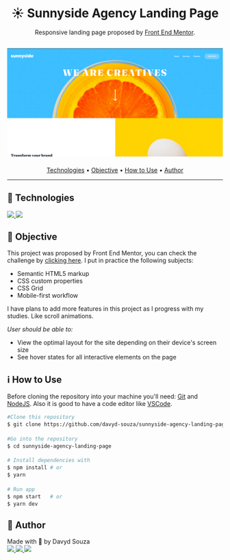 <h1 align="center">☀️ Sunnyside Agency Landing Page</h1>
<p align="center">
  Responsive landing page proposed by <a href="https://www.frontendmentor.io/challenges/sunnyside-agency-landing-page-7yVs3B6ef">Front End Mentor</a>.
</p>
<h2 align="center">
  <img src="./.resource/header-img.png" />
</h2>
<p align="center">
  <a href="#tech">Technologies</a> •
  <a href="#objective">Objective</a> •
  <a href="#use">How to Use</a> •
  <a href="#author">Author</a>
</p>

---


<h2 id="tech">🚀 Technologies </h2>

<a href="https://developer.mozilla.org/en-US/docs/Web/HTML" target="_blank">
  <img src="https://img.shields.io/badge/HTML5-E34F26?style=for-the-badge&logo=html5&logoColor=white"/>
</a>
<a href="https://developer.mozilla.org/en-US/docs/Web/CSS" target="_blank">
  <img src="https://img.shields.io/badge/CSS3-1572B6?style=for-the-badge&logo=css3&logoColor=white"/>
</a>



<h2 id="objective">🎯 Objective </h2>

<p>This project was proposed by Front End Mentor, you can check the challenge by <a href="https://www.frontendmentor.io/challenges/sunnyside-agency-landing-page-7yVs3B6ef">clicking here</a>. I put in practice the following subjects:</p>
<ul>
	<li>Semantic HTML5 markup</li>
	<li>CSS custom properties</li>
	<li>CSS Grid</li>
	<li>Mobile-first workflow</li>
</ul>
<p>I have plans to add more features in this project as I progress with my studies. Like scroll animations.</p>

<em>User should be able to:</em>
<ul>
	<li>View the optimal layout for the site depending on their device's screen size</li>
	<li>See hover states for all interactive elements on the page</li>
</ul>


<h2 id="use">ℹ️ How to Use </h2>

Before cloning the repository into your machine you'll need: [Git](https://git-scm.com) and [NodeJS](https://nodejs.org/en/). Also it is good to have a code editor like [VSCode](https://code.visualstudio.com/).
```bash
#Clone this repository
$ git clone https://github.com/davyd-souza/sunnyside-agency-landing-page.git sunnyside-agency-landing-page

#Go into the repository
$ cd sunnyside-agency-landing-page

# Install dependencies with 
$ npm install # or
$ yarn

# Run app
$ npm start   # or
$ yarn dev
```



<h2 id="author">👤 Author </h2>

<p>
  Made with 💛 by Davyd Souza </br>
  <a href="https://www.linkedin.com/in/davyd-souza/" target="_blank" alt="LinnkedIn badge">
    <img src="https://img.shields.io/badge/LinkedIn-0077B5?style=for-the-badge&logo=linkedin&logoColor=white"/>
  </a>
  <a href="mailto:davyd.eduardo.souza@hotmail.com" target="_blank" alt="Outlook badge">
    <img src="https://img.shields.io/badge/Outlook-0078D4?style=for-the-badge&logo=microsoft-outlook&logoColor=white"/>
  </a>
  <a href="https://www.instagram.com/odeisouza/" target="_blank" alt="Instagram badge">
    <img src="https://img.shields.io/badge/Instagram-E4405F?style=for-the-badge&logo=instagram&logoColor=white"/>
  </a>
</p>
